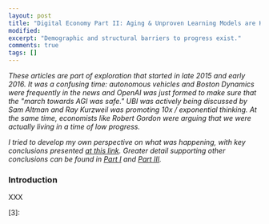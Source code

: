 ```yaml
---
layout: post
title: "Digital Economy Part II: Aging & Unproven Learning Models are Headwinds to Growth."
modified:
excerpt: "Demographic and structural barriers to progress exist."
comments: true
tags: []
---
```


*These articles are part of exploration that started in late 2015 and early 2016. It was a confusing time: autonomous vehicles and Boston Dynamics were frequently in the news and OpenAI was just formed to make sure that the "march towards AGI was safe." UBI was actively being discussed by Sam Altman and Ray Kurzweil was promoting 10x / exponential thinking. At the same time, economists like Robert Gordon were arguing that we were actually living in a time of low progress.*

*I tried to develop my own perspective on what was happening, with key conclusions presented [at this link][0]. Greater detail supporting other conclusions can be found in [Part I][1] and [Part III][2].*

### Introduction

XXX

[0]: https://bradaallen.github.io/digital-economy-intro/
[1]: https://bradaallen.github.io/digital-economy-part-1/
[2]: https://bradaallen.github.io/digital-economy-part-3/
[3]: 